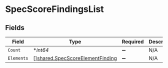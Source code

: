 # SpecScoreFindingsList


## Fields

| Field                                                                                     | Type                                                                                      | Required                                                                                  | Description                                                                               |
| ----------------------------------------------------------------------------------------- | ----------------------------------------------------------------------------------------- | ----------------------------------------------------------------------------------------- | ----------------------------------------------------------------------------------------- |
| `Count`                                                                                   | **int64*                                                                                  | :heavy_minus_sign:                                                                        | N/A                                                                                       |
| `Elements`                                                                                | [][shared.SpecScoreElementFinding](../../../pkg/models/shared/specscoreelementfinding.md) | :heavy_minus_sign:                                                                        | N/A                                                                                       |
